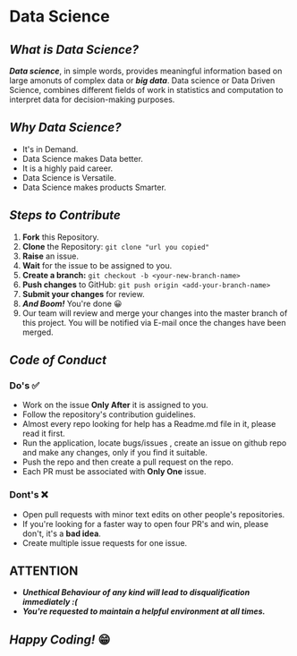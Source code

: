 # Data Science

## *What is Data Science?*

***Data science***,  in simple words, provides meaningful information based on large amonuts of complex data or ***big data***.
Data science or Data Driven Science, combines different fields of work in statistics and computation to interpret data for decision-making purposes.

## *Why Data Science?*
* It's in Demand.
* Data Science makes Data better.
* It is a highly paid career.
* Data Science is Versatile.
* Data Science makes products Smarter.

## *Steps to Contribute*
1. **Fork** this Repository.
2. **Clone** the Repository: `git clone "url you copied"`
3. **Raise** an issue. 
4. **Wait** for the issue to be assigned to you.	
5. **Create a branch:** `git checkout -b <your-new-branch-name>`	
6. **Push changes** to GitHub: `git push origin <add-your-branch-name>`	
7. **Submit your changes** for review.	
8. ***And Boom!*** You're done 😀
9. Our team will review and merge your changes into the master branch of this project. You will be notified via E-mail once the changes have been merged.

## *Code of Conduct*
### **Do's** ✅
- Work on the issue **Only After** it is assigned to you.	
- Follow the repository's contribution guidelines.
- Almost every repo looking for help has a Readme.md file in it, please read it first.
- Run the application, locate bugs/issues , create an issue on github repo and make any changes, only if you find it suitable.	 
- Push the repo and then create a pull request on the repo.	
- Each PR must be associated with **Only One** issue.
### **Dont's** ❌
 - Open pull requests with minor text edits on other people's repositories. 
 - If you're looking for a faster way to open four PR's and win, please don't, it's a **bad idea**.
 - Create multiple issue requests for one issue.
	 
 ## **ATTENTION**	
  - ***Unethical Behaviour of any kind will lead to disqualification immediately :(***
  - ***You're requested to maintain a helpful environment at all times.***

## ***Happy Coding!*** 😁
